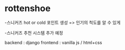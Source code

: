 # rottenshoe

-스니커즈 hot or cold 포인트 생성
=> 인기의 척도를 알 수 있게


-스니커즈 추천 시스템 추가 예정


backend : django
frontend : vanilla js / html+css
